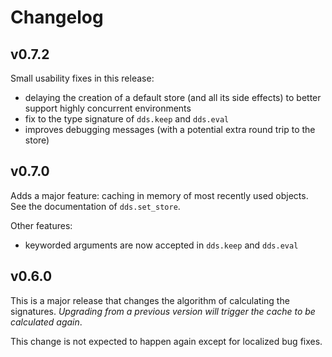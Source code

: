 # Changelog

## v0.7.2

Small usability fixes in this release:

* delaying the creation of a default store (and all its side effects) to better support highly concurrent environments
* fix to the type signature of `dds.keep` and `dds.eval`
* improves debugging messages (with a potential extra round trip to the store)

## v0.7.0

Adds a major feature: caching in memory of most recently used objects. See the documentation of 
`dds.set_store`.

Other features:

* keyworded arguments are now accepted in `dds.keep` and `dds.eval`

## v0.6.0

This is a major release that changes
the algorithm of calculating the signatures. 
*Upgrading from a previous version will trigger the cache to be calculated again*.

This change is not expected to happen again except for localized bug fixes.